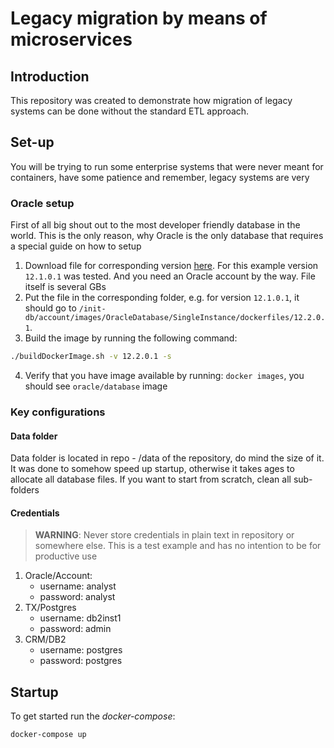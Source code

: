 # Legacy migration by means of microservices
## Introduction

This repository was created to demonstrate how migration of legacy systems can be done without the standard ETL approach.

## Set-up

You will be trying to run some enterprise systems that were never meant for containers, have some patience and remember, legacy systems are very

### Oracle setup

First of all big shout out to the most developer friendly database in the world. This is the only reason, why Oracle is the only database that requires a special guide on how to setup

1. Download file for corresponding version [here](https://www.oracle.com/database/technologies/oracle-database-software-downloads.html). For this example version `12.1.0.1` was tested. And you need an Oracle account by the way. File itself is several GBs
2. Put the file in the corresponding folder, e.g. for version `12.1.0.1`, it should go to `/init-db/account/images/OracleDatabase/SingleInstance/dockerfiles/12.2.0.1`.
3. Build the image by running the following command:
```bash
./buildDockerImage.sh -v 12.2.0.1 -s
```
4. Verify that you have image available by running:
`docker images`, you should see `oracle/database` image


### Key configurations

#### Data folder

Data folder is located in repo - /data of the repository, do mind the size of it. It was done to somehow speed up startup, otherwise it takes ages to allocate all database files. If you want to start from scratch, clean all sub-folders

#### Credentials

> **WARNING**: Never store credentials in plain text in repository or somewhere else. This is a test example and has no intention to be for productive use

1. Oracle/Account:
    * username: analyst
    * password: analyst
1. TX/Postgres
    * username: db2inst1
    * password: admin
1. CRM/DB2
    * username: postgres
    * password: postgres


## Startup

To get started run the _docker-compose_:

```bash
docker-compose up
```